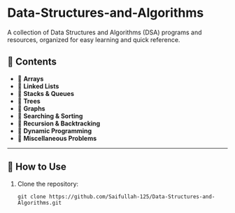 # Data-Structures-and-Algorithms
A collection of Data Structures and Algorithms (DSA) programs and resources, organized for easy learning and quick reference.

## 📂 Contents
- 🔹 **Arrays**
- 🔹 **Linked Lists**
- 🔹 **Stacks & Queues**
- 🔹 **Trees**
- 🔹 **Graphs**
- 🔹 **Searching & Sorting**
- 🔹 **Recursion & Backtracking**
- 🔹 **Dynamic Programming**
- 🔹 **Miscellaneous Problems**

- ---

## 🚀 How to Use
1. Clone the repository:
   ```bash:
   git clone https://github.com/Saifullah-125/Data-Structures-and-Algorithms.git
   
